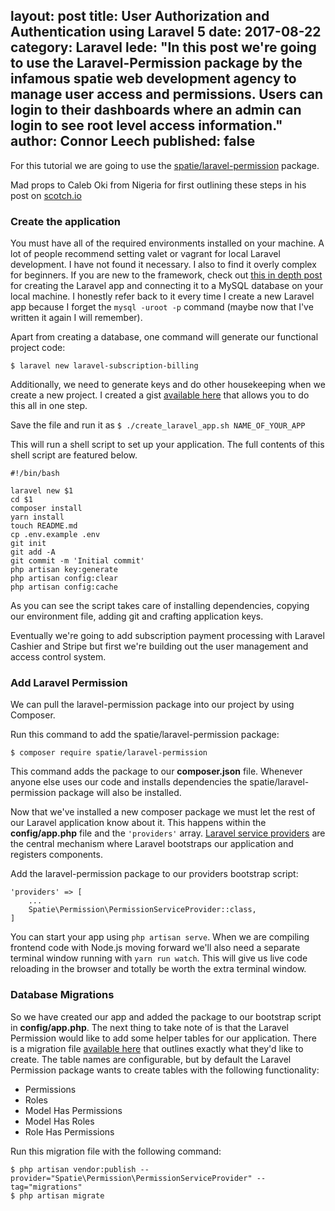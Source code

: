 layout: post
title: User Authorization and Authentication using Laravel 5
date: 2017-08-22
category: Laravel
lede: "In this post we're going to use the Laravel-Permission package by the infamous spatie web development agency to manage user access and permissions. Users can login to their dashboards where an admin can login to see root level access information."
author: Connor Leech
published: false
---

For this tutorial we are going to use the [spatie/laravel-permission](https://github.com/spatie/laravel-permission) package. 

Mad props to Caleb Oki from Nigeria for first outlining these steps in his post on [scotch.io](https://scotch.io/tutorials/user-authorization-in-laravel-54-with-spatie-laravel-permission)

### Create the application 

You must have all of the required environments installed on your machine. A lot of people recommend setting valet or vagrant for local Laravel development. I have not found it necessary. I also to find it overly complex for beginners. If you are new to the framework, check out [this in depth post](http://connorleech.info/blog/Build-an-online-forum-with-Laravel%E2%80%8A-Initial-Setup-and-Seeding-Part-1/) for creating the Laravel app and connecting it to a MySQL database on your local machine. I honestly refer back to it every time I create a new Laravel app because I forget the `mysql -uroot -p` command (maybe now that I've written it again I will remember).

Apart from creating a database, one command will generate our functional project code:

```
$ laravel new laravel-subscription-billing
```

Additionally, we need to generate keys and do other housekeeping when we create a new project. I created a gist [available here](https://gist.github.com/connor11528/fcfbdb63bc9633a54f40f0a66e3d3f2e) that allows you to do this all in one step.

Save the file and run it as `$ ./create_laravel_app.sh NAME_OF_YOUR_APP`

This will run a shell script to set up your application. The full contents of this shell script are featured below.

```
#!/bin/bash

laravel new $1
cd $1
composer install
yarn install 
touch README.md   
cp .env.example .env
git init
git add -A
git commit -m 'Initial commit'
php artisan key:generate
php artisan config:clear  
php artisan config:cache 
```

As you can see the script takes care of installing dependencies, copying our environment file, adding git and crafting application keys.

Eventually we're going to add subscription payment processing with Laravel Cashier and Stripe but first we're building out the user management and access control system.

### Add Laravel Permission

We can pull the laravel-permission package into our project by using Composer. 

Run this command to add the spatie/laravel-permission package:

```
$ composer require spatie/laravel-permission
```

This command adds the package to our **composer.json** file. Whenever anyone else uses our code and installs dependencies the spatie/laravel-permission package will also be installed.

Now that we've installed a new composer package we must let the rest of our Laravel application know about it. This happens within the **config/app.php** file and the `'providers'` array. [Laravel service providers](https://laravel.com/docs/5.4/providers) are the central mechanism where Laravel bootstraps our application and registers components. 

Add the laravel-permission package to our providers bootstrap script:

```
'providers' => [
    ...
    Spatie\Permission\PermissionServiceProvider::class,
]
```

You can start your app using `php artisan serve`. When we are compiling frontend code with Node.js moving forward we'll also need a separate terminal window running with `yarn run watch`. This will give us live code reloading in the browser and totally be worth the extra terminal window.

### Database Migrations

So we have created our app and added the package to our bootstrap script in **config/app.php**. The next thing to take note of is that the Laravel Permission would like to add some helper tables for our application. There is a migration file [available here](https://github.com/spatie/laravel-permission/blob/master/database/migrations/create_permission_tables.php.stub) that outlines exactly what they'd like to create. The table names are configurable, but by default the Laravel Permission package wants to create tables with the following functionality:

- Permissions
- Roles
- Model Has Permissions
- Model Has Roles
- Role Has Permissions 

Run this migration file with the following command:

```
$ php artisan vendor:publish --provider="Spatie\Permission\PermissionServiceProvider" --tag="migrations"
$ php artisan migrate
```